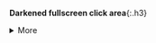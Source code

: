 **Darkened fullscreen click area**{:.h3}<br>

<details class="details-overlay details-overlay-dark">
  <summary class="btn">More</summary>
  <div class="border p-3 mt-2">Hidden text</div>
</details>
